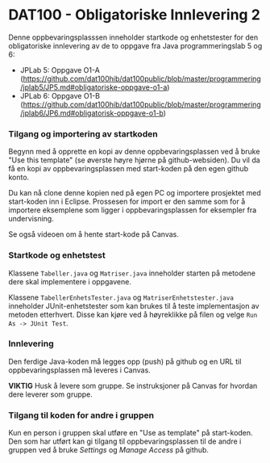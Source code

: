 # DAT100 - Obligatoriske Innlevering 2

Denne oppbevaringsplasssen inneholder startkode og enhetstester for den obligatoriske innlevering av de to oppgave fra Java programmeringslab 5 og 6:

- JPLab 5: Oppgave O1-A (https://github.com/dat100hib/dat100public/blob/master/programmering/jplab5/JP5.md#obligatoriske-oppgave-o1-a)
- JPLab 6: Oppgave O1-B (https://github.com/dat100hib/dat100public/blob/master/programmering/jplab6/JP6.md#obligatorisk-oppgave-o1-b)

### Tilgang og importering av startkoden

Begynn med å opprette en kopi av denne oppbevaringsplassen ved å bruke "Use this template" (se øverste høyre hjørne på github-websiden). Du vil da få en kopi av oppbevaringsplassen med start-koden på den egen github konto.

Du kan nå clone denne kopien ned på egen PC og importere prosjektet med start-koden inn i Eclipse. Prossesen for import er den samme som for å importere eksemplene som ligger i oppbevaringsplassen for eksempler fra undervisning.

Se også videoen om å hente start-kode på Canvas.

### Startkode og enhetstest

Klassene `Tabeller.java` og `Matriser.java` inneholder starten på metodene dere skal implementere i oppgavene.

Klassene `TabellerEnhetsTester.java` og `MatriserEnhetstester.java` inneholder JUnit-enhetstester som kan brukes til å teste implementasjon av metoden etterhvert. Disse kan kjøre ved å høyreklikke på filen og velge `Run As -> JUnit Test`.

### Innlevering

Den ferdige Java-koden må legges opp (push) på github og en URL til oppbevaringsplassen må leveres i Canvas.

**VIKTIG** Husk å levere som gruppe. Se instruksjoner på Canvas for hvordan dere leverer som gruppe.

### Tilgang til koden for andre i gruppen

Kun en person i gruppen skal utføre en "Use as template" på start-koden. Den som har utført kan gi tilgang til oppbevaringsplassen til de andre i gruppen ved å bruke *Settings* og *Manage Access* på github.
